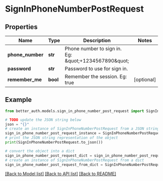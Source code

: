 # SignInPhoneNumberPostRequest


## Properties

Name | Type | Description | Notes
------------ | ------------- | ------------- | -------------
**phone_number** | **str** | Phone number to sign in. Eg: \&quot;+1234567890\&quot; | 
**password** | **str** | Password to use for sign in. | 
**remember_me** | **bool** | Remember the session. Eg: true | [optional] 

## Example

```python
from better_auth.models.sign_in_phone_number_post_request import SignInPhoneNumberPostRequest

# TODO update the JSON string below
json = "{}"
# create an instance of SignInPhoneNumberPostRequest from a JSON string
sign_in_phone_number_post_request_instance = SignInPhoneNumberPostRequest.from_json(json)
# print the JSON string representation of the object
print(SignInPhoneNumberPostRequest.to_json())

# convert the object into a dict
sign_in_phone_number_post_request_dict = sign_in_phone_number_post_request_instance.to_dict()
# create an instance of SignInPhoneNumberPostRequest from a dict
sign_in_phone_number_post_request_from_dict = SignInPhoneNumberPostRequest.from_dict(sign_in_phone_number_post_request_dict)
```
[[Back to Model list]](../README.md#documentation-for-models) [[Back to API list]](../README.md#documentation-for-api-endpoints) [[Back to README]](../README.md)


